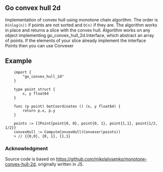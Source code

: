 ## Go convex hull 2d

Implementation of convex hull using monotone chain algorithm. The order is `O(nlog(n))` if points are not sorted and `O(n)` if they are.
The algorithm works in place and returns a slice with the convex hull. Algorithm works on any object implementing go_convex_hull_2d.Interface,
 which abstract an array of points. If the elements of your slice already implement the interface Points then you can use Convexer
## Example

        import {
            "go_convex_hull_2d"
        }

        type point struct {
        	x, y float64
        }

        func (p point) GetCoordinates () (x, y float64) {
        	return p.x, p.y
        }

        points := []Point{point{0, 0}, point{0, 1}, point{1,1}, point{1/2, 1/2}}
        convexHull := ComputeConvexHull(Convexer(points))
        > // {{0,0}, {0, 1}, {1,1}

### Acknowledgment

Source code is based on https://github.com/mikolalysenko/monotone-convex-hull-2d, originally written in JS.
